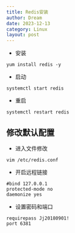 ```yaml
---
title: Redis安装
author: Dream
date: 2023-12-13
category: Linux
layout: post
---
```


* 安装
``` shell
yum install redis -y
```

* 启动
``` shell
systemctl start redis
```
* 重启
``` shell
systemctl restart redis
```
## 修改默认配置

* 进入文件修改
``` shell
vim /etc/redis.conf
```

*  开启远程链接
``` shell
#bind 127.0.0.1
protected-mode no
daemonize yes
```
* 设置密码和端口
``` shell
requirepass Jj20180901!
port 6381
```
